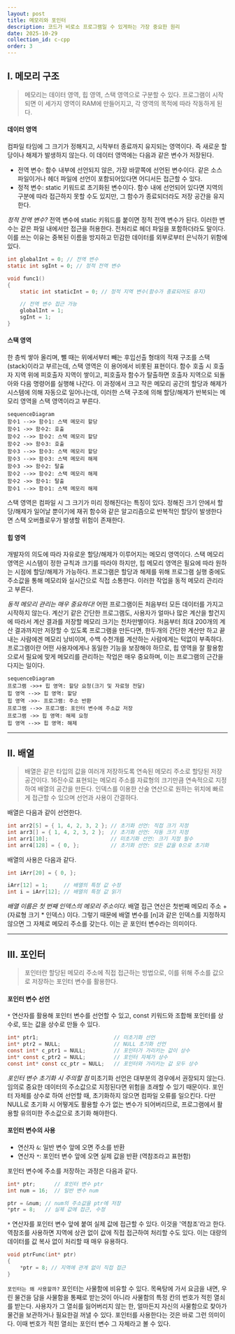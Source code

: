 ```yaml
---
layout: post
title: 메모리와 포인터
description: 코드가 비로소 프로그램일 수 있게하는 가장 중요한 원리
date: 2025-10-29
collection_id: c-cpp
order: 3
---
```


## I. 메모리 구조

>메모리는 데이터 영역, 힙 영역, 스택 영역으로 구분할 수 있다. 프로그램이 시작되면 이 세가지 영역이 RAM에 만들어지고, 각 영역의 목적에 따라 작동하게 된다.

#### 데이터 영역
컴파일 타임에 그 크기가 정해지고, 시작부터 종료까지 유지되는 영역이다. 즉 새로운 할당이나 해제가 발생하지 않는다. 이 데이터 영역에는 다음과 같은 변수가 저장된다.
- 전역 변수: 함수 내부에 선언되지 않은, 가장 바깥쪽에 선언된 변수이다. 같은 소스파일이거나 헤더 파일에 선언이 포함되어있다면 어디서든 접근할 수 있다.
- 정적 변수: static 키워드로 초기화된 변수이다. 함수 내에 선언되어 있다면 지역의 구분에 따라 접근하지 못할 수도 있지만, 그 함수가 종료되더라도 저장 공간을 유지한다.

*정적 전역 변수?*
전역 변수에 static 키워드를 붙이면 정적 전역 변수가 된다. 이러한 변수는 같은 파일 내에서만 접근을 허용한다. 전처리로 헤더 파일을 포함하더라도 말이다.
이를 쓰는 이유는 중복된 이름을 방지하고 민감한 데이터를 외부로부터 은닉하기 위함에 있다. 

```c
int globalInt = 0; // 전역 변수
static int sgInt = 0; // 정적 전역 변수

void func1()
{
	static int staticInt = 0; // 정적 지역 변수(함수가 종료되어도 유지)

	// 전역 변수 접근 가능
	globalInt = 1;
	sgInt = 1;
}
```

#### 스택 영역
한 층씩 쌓아 올리며, 뺄 때는 위에서부터 빼는 후입선출 형태의 적재 구조를 스택(stack)이라고 부르는데, 스택 영역은 이 용어에서 비롯된 표현이다.
함수 호출 시 호출자 지역 위에 피호출자 지역이 쌓이고, 피호출자 함수가 탈출하면 호출자 지역으로 되돌아와 다음 명령어를 실행해 나간다. 이 과정에서 크고 작은 메모리 공간의 할당과 해제가 시스템에 의해 자동으로 일어나는데, 이러한 스택 구조에 의해 할당/해제가 반복되는 메모리 영역을 스택 영역이라고 부른다.

```mermaid
sequenceDiagram
함수1 -->> 함수1: 스택 메모리 할당
함수1 ->> 함수2: 호출
함수2 -->> 함수2: 스택 메모리 할당
함수2 ->> 함수3: 호출
함수3 -->> 함수3: 스택 메모리 할당
함수3 -->> 함수3: 스택 메모리 해제
함수3 ->> 함수2: 탈출
함수2 -->> 함수2: 스택 메모리 해제
함수2 ->> 함수1: 탈출
함수1 -->> 함수1: 스택 메모리 해제
```

스택 영역은 컴파일 시 그 크기가 미리 정해진다는 특징이 있다. 정해진 크기 안에서 할당/해제가 일어날 뿐이기에 재귀 함수와 같은 알고리즘으로 반복적인 할당이 발생한다면 스택 오버플로우가 발생할 위험이 존재한다.

#### 힙 영역
개발자의 의도에 따라 자유로운 할당/해제가 이루어지는 메모리 영역이다. 스택 메모리 영역은 시스템이 정한 규칙과 크기를 따라야 하지만, 힙 메모리 영역은 필요에 따라 원하는 시점에 할당/해제가 가능하다.
프로그램은 할당과 해제를 위해 프로그램 실행 중에도 주소값을 통해 메모리와 실시간으로 직접 소통한다. 이러한 작업을 동적 메모리 관리라고 부른다.

*동적 메모리 관리는 매우 중요하다!*
어떤 프로그램이든 처음부터 모든 데이터를 가지고 시작하지 않는다. 계산기 같은 간단한 프로그램도, 사용자가 얼마나 많은 계산을 할건지에 따라서 계산 결과를 저장할 메모리 크기는 천차만별이다. 처음부터 최대 200개의 계산 결과까지만 저장할 수 있도록 프로그램을 만든다면, 한두개의 간단한 계산만 하고 끝내는 사람에겐 메모리 낭비이며, 수백 수천개를 계산하는 사람에게는 턱없이 부족하다. 
프로그램이란 어떤 사용자에게나 동일한 기능을 보장해야 하므로, 힙 영역을 잘 활용함으로서 필요에 맞게 메모리를 관리하는 작업은 매우 중요하며, 이는 프로그램의 근간을 다지는 일이다.

```mermaid
sequenceDiagram
프로그램 ->>+ 힙 영역: 할당 요청(크기 및 자료형 전달)
힙 영역 -->> 힙 영역: 할당
힙 영역 ->>- 프로그램: 주소 반환
프로그램 -->> 프로그램: 포인터 변수에 주소값 저장
프로그램 ->> 힙 영역: 해제 요청
힙 영역 -->> 힙 영역: 해제
```

---

## II. 배열

>배열은 같은 타입의 값을 여러개 저장하도록 연속된 메모리 주소로 할당된 저장 공간이다. 16진수로 표현되는 메모리 주소를 자료형의 크기만큼 연속적으로 지정하여 배열의 공간을 만든다. 인덱스를 이용한 산술 연산으로 원하는 위치에 빠르게 접근할 수 있으며 선언과 사용이 간결하다.

배열은 다음과 같이 선언한다.
```c
int arr2[5] = { 1, 4, 2, 3, 2 }; // 초기화 선언: 직접 크기 지정
int arr3[] = { 1, 4, 2, 3, 2 };  // 초기화 선언: 자동 크기 지정
int arr1[10];					 // 미초기화 선언: 크기 지정 필수
int arr4[128] = { 0, };			 // 초기화 선언: 모든 값을 0으로 초기화
```

배열의 사용은 다음과 같다.
```c
int iArr[20] = { 0, };

iArr[12] = 1;	  // 배열의 특정 값 수정
int i = iArr[12]; // 배열의 특정 값 읽기
```

*배열 이름은 첫 번째 인덱스의 메모리 주소이다.*
배열 접근 연산은 첫번째 메모리 주소 + (자료형 크기 * 인덱스) 이다. 그렇기 때문에 배열 변수를 [n]과 같은 인덱스를 지정하지 않으면 그 자체로 메모리 주소를 갖는다. 이는 곧 포인터 변수라는 의미이다.

---

## III. 포인터

>포인터란 할당된 메모리 주소에 직접 접근하는 방법으로, 이를 위해 주소를 값으로 저장하는 포인터 변수를 활용한다.

#### 포인터 변수 선언
`*` 연산자를 활용해 포인터 변수를 선언할 수 있고, const 키워드와 조합해 포인터를 상수로, 또는 값을 상수로 만들 수 있다.

```c
int* ptr1;						  // 미초기화 선언
int* ptr2 = NULL;				  // NULL 초기화 선언
const int* c_ptr1 = NULL;		  // 포인터가 가리키는 값이 상수
int* const c_ptr2 = NULL;         // 포인터 자체가 상수
const int* const cc_ptr = NULL;   // 포인터와 가리키는 값 모두 상수
```

*포인터 변수 초기화 시 주의할 점*
미초기화 선언은 대부분의 경우에서 권장되지 않는다. 임의로 중요한 데이터의 주소값으로 지정된다면 위험을 초래할 수 있기 때문이다.
포인터 자체를 상수로 하여 선언할 때, 초기화하지 않으면 컴파일 오류를 일으킨다. 다만 NULL로 초기화 시 어떻게도 활용할 수가 없는 변수가 되어버리므로, 프로그램에서 활용할 유의미한 주소값으로 초기화 해야한다.

#### 포인터 변수의 사용

- 연산자 `&`: 일반 변수 앞에 오면 주소를 반환
- 연산자 `*`: 포인터 변수 앞에 오면 실제 값을  반환 (역참조라고 표현함)

포인터 변수에 주소를 저장하는 과정은 다음과 같다.

```c
int* ptr;      // 포인터 변수 ptr
int num = 16;  // 일반 변수 num

ptr = &num; // num의 주소값을 ptr에 저장
*ptr = 8;   // 실제 값에 접근, 수정
```

`*` 연산자를 포인터 변수 앞에 붙여 실제 값에 접근할 수 있다. 이것을 '역참조'라고 한다. 역참조를 사용하면 지역에 상관 없이 값에 직접 접근하여 처리할 수도 있다. 이는 대량의 데이터를 값 복사 없이 처리할 때 매우 유용하다.

```c
void ptrFunc(int* ptr)
{
	*ptr = 8; // 지역에 관계 없이 직접 접근
}
```

`포인터는 왜 사용할까?`
포인터는 사물함에 비유할 수 있다. 목욕탕에 가서 요금을 내면, 우린 물건을 담을 사물함을 통째로 받는것이 아니라 사물함의 특정 칸의 번호가 적힌 열쇠를 받는다. 사용자가 그 열쇠를 잃어버리지 않는 한, 얼마든지 자신의 사물함으로 찾아가 물건을 보관하거나 필요한걸 꺼낼 수 있다. 포인터를 사용한다는 것은 바로 그런 의미이다. 이때 번호가 적힌 열쇠는 포인터 변수 그 자체라고 볼 수 있다.


